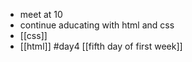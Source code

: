 - meet at 10
- continue aducating with html and css
- [[css]]
- [[html]]
#day4
[[fifth day of first week]]

